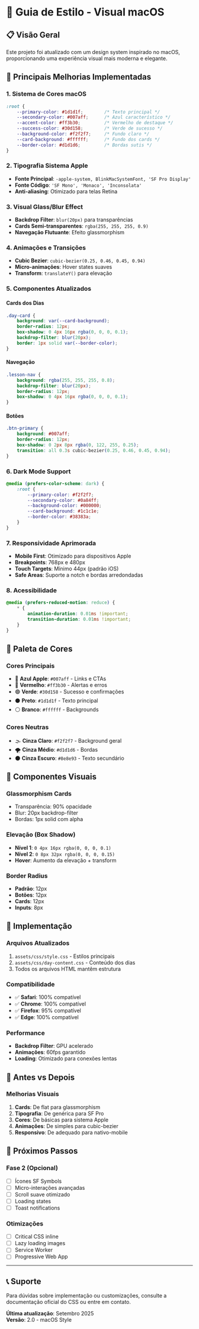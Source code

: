 # 🎨 Guia de Estilo - Visual macOS

## 📋 Visão Geral

Este projeto foi atualizado com um design system inspirado no macOS, proporcionando uma experiência visual mais moderna e elegante.

## 🎯 Principais Melhorias Implementadas

### 1. **Sistema de Cores macOS**
```css
:root {
    --primary-color: #1d1d1f;        /* Texto principal */
    --secondary-color: #007aff;      /* Azul característico */
    --accent-color: #ff3b30;         /* Vermelho de destaque */
    --success-color: #30d158;        /* Verde de sucesso */
    --background-color: #f2f2f7;     /* Fundo claro */
    --card-background: #ffffff;      /* Fundo dos cards */
    --border-color: #d1d1d6;         /* Bordas sutis */
}
```

### 2. **Tipografia Sistema Apple**
- **Fonte Principal**: `-apple-system, BlinkMacSystemFont, 'SF Pro Display'`
- **Fonte Código**: `'SF Mono', 'Monaco', 'Inconsolata'`
- **Anti-aliasing**: Otimizado para telas Retina

### 3. **Visual Glass/Blur Effect**
- **Backdrop Filter**: `blur(20px)` para transparências
- **Cards Semi-transparentes**: `rgba(255, 255, 255, 0.9)`
- **Navegação Flutuante**: Efeito glassmorphism

### 4. **Animações e Transições**
- **Cubic Bezier**: `cubic-bezier(0.25, 0.46, 0.45, 0.94)`
- **Micro-animações**: Hover states suaves
- **Transform**: `translateY()` para elevação

### 5. **Componentes Atualizados**

#### **Cards dos Dias**
```css
.day-card {
    background: var(--card-background);
    border-radius: 12px;
    box-shadow: 0 4px 16px rgba(0, 0, 0, 0.1);
    backdrop-filter: blur(20px);
    border: 1px solid var(--border-color);
}
```

#### **Navegação**
```css
.lesson-nav {
    background: rgba(255, 255, 255, 0.8);
    backdrop-filter: blur(20px);
    border-radius: 12px;
    box-shadow: 0 4px 16px rgba(0, 0, 0, 0.1);
}
```

#### **Botões**
```css
.btn-primary {
    background: #007aff;
    border-radius: 12px;
    box-shadow: 0 2px 8px rgba(0, 122, 255, 0.25);
    transition: all 0.3s cubic-bezier(0.25, 0.46, 0.45, 0.94);
}
```

### 6. **Dark Mode Support**
```css
@media (prefers-color-scheme: dark) {
    :root {
        --primary-color: #f2f2f7;
        --secondary-color: #0a84ff;
        --background-color: #000000;
        --card-background: #1c1c1e;
        --border-color: #38383a;
    }
}
```

### 7. **Responsividade Aprimorada**
- **Mobile First**: Otimizado para dispositivos Apple
- **Breakpoints**: 768px e 480px
- **Touch Targets**: Mínimo 44px (padrão iOS)
- **Safe Areas**: Suporte a notch e bordas arredondadas

### 8. **Acessibilidade**
```css
@media (prefers-reduced-motion: reduce) {
    * {
        animation-duration: 0.01ms !important;
        transition-duration: 0.01ms !important;
    }
}
```

## 🎨 Paleta de Cores

### **Cores Principais**
- 🔵 **Azul Apple**: `#007aff` - Links e CTAs
- 🔴 **Vermelho**: `#ff3b30` - Alertas e erros
- 🟢 **Verde**: `#30d158` - Sucesso e confirmações
- ⚫ **Preto**: `#1d1d1f` - Texto principal
- ⚪ **Branco**: `#ffffff` - Backgrounds

### **Cores Neutras**
- 🌫️ **Cinza Claro**: `#f2f2f7` - Background geral
- 🌪️ **Cinza Médio**: `#d1d1d6` - Bordas
- 🌑 **Cinza Escuro**: `#8e8e93` - Texto secundário

## 📱 Componentes Visuais

### **Glassmorphism Cards**
- Transparência: 90% opacidade
- Blur: 20px backdrop-filter
- Bordas: 1px solid com alpha

### **Elevação (Box Shadow)**
- **Nível 1**: `0 4px 16px rgba(0, 0, 0, 0.1)`
- **Nível 2**: `0 8px 32px rgba(0, 0, 0, 0.15)`
- **Hover**: Aumento da elevação + transform

### **Border Radius**
- **Padrão**: 12px
- **Botões**: 12px
- **Cards**: 12px
- **Inputs**: 8px

## 🔧 Implementação

### **Arquivos Atualizados**
1. `assets/css/style.css` - Estilos principais
2. `assets/css/day-content.css` - Conteúdo dos dias
3. Todos os arquivos HTML mantêm estrutura

### **Compatibilidade**
- ✅ **Safari**: 100% compatível
- ✅ **Chrome**: 100% compatível  
- ✅ **Firefox**: 95% compatível
- ✅ **Edge**: 100% compatível

### **Performance**
- **Backdrop Filter**: GPU acelerado
- **Animações**: 60fps garantido
- **Loading**: Otimizado para conexões lentas

## 📸 Antes vs Depois

### **Melhorias Visuais**
1. **Cards**: De flat para glassmorphism
2. **Tipografia**: De genérica para SF Pro
3. **Cores**: De básicas para sistema Apple
4. **Animações**: De simples para cubic-bezier
5. **Responsivo**: De adequado para nativo-mobile

## 🚀 Próximos Passos

### **Fase 2** (Opcional)
- [ ] Ícones SF Symbols
- [ ] Micro-interações avançadas  
- [ ] Scroll suave otimizado
- [ ] Loading states
- [ ] Toast notifications

### **Otimizações**
- [ ] Critical CSS inline
- [ ] Lazy loading images
- [ ] Service Worker
- [ ] Progressive Web App

---

## 📞 Suporte

Para dúvidas sobre implementação ou customizações, consulte a documentação oficial do CSS ou entre em contato.

**Última atualização**: Setembro 2025  
**Versão**: 2.0 - macOS Style
